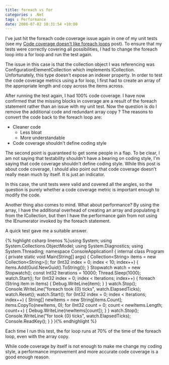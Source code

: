 ```yaml
---
title: foreach vs for
categories : .Net
tags : Performance
date: 2008-07-02 10:31:54 +10:00
---
```


I've just hit the foreach code coverage issue again in one of my unit tests (see my [Code coverage doesn't like foreach loops][0] post). To ensure that my tests were correctly covering all possibilities, I had to change the foreach loop into a for loop and run the test again. 

The issue in this case is that the collection object I was referencing was ConfigurationElementCollection which implements ICollection. Unfortunately, this type doesn't expose an indexer property. In order to test the code coverage metrics using a for loop, I first had to create an array of the appropriate length and copy across the items across.

After running the test again, I had 100% code coverage. I have now confirmed that the missing blocks in coverage are a result of the foreach statement rather than an issue with my unit test. Now the question is do I remove the additional code and redundant array copy ? The reasons to convert the code back to the foreach loop are:

* Cleaner code 
  * Less bloat
  * More understandable
* Code coverage shouldn't define coding style

The second point is guaranteed to get some people in a flap. To be clear, I am not saying that testability shouldn't have a bearing on coding style, I'm saying that code coverage shouldn't define coding style. While this post is about code coverage, I should also point out that code coverage doesn't really mean much by itself. It is just an indicator.

In this case, the unit tests were valid and covered all the angles, so the question is purely whether a code coverage metric is important enough to modify the code. 

Another thing also comes to mind. What about performance? By using the array, I have the additional overhead of creating an array and populating it from the ICollection, but then I have the performance gain from not using the IEnumerator invoked by the foreach statement.

A quick test gave me a suitable answer.

{% highlight csharp linenos %}using System; using System.Collections.ObjectModel; using System.Diagnostics; using System.Threading; namespace ConsoleApplication1 { internal class Program { private static void Main(String[] args) { Collection<String&gt; items = new Collection<String&gt;(); for (Int32 index = 0; index < 10; index++) { items.Add(Guid.NewGuid().ToString()); } Stopwatch watch = new Stopwatch(); const Int32 Iterations = 10000; Thread.Sleep(1000); watch.Start(); for (Int32 index = 0; index < Iterations; index++) { foreach (String item in items) { Debug.WriteLine(item); } } watch.Stop(); Console.WriteLine("foreach took {0} ticks", watch.ElapsedTicks); watch.Reset(); watch.Start(); for (Int32 index = 0; index < Iterations; index++) { String[] newItems = new String[items.Count]; items.CopyTo(newItems, 0); for (Int32 count = 0; count < newItems.Length; count++) { Debug.WriteLine(newItems[count]); } } watch.Stop(); Console.WriteLine("for took {0} ticks", watch.ElapsedTicks); Console.ReadKey(); } } }{% endhighlight %}

Each time I run this test, the for loop runs at 70% of the time of the foreach loop, even with the array copy.

While code coverage by itself is not enough to make me change my coding style, a performance improvement and more accurate code coverage is a good enough reason.

[0]: /archive/2008/04/04/code-coverage-doesn-t-like-foreach-loops.aspx

